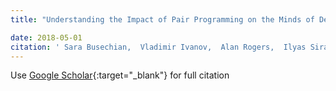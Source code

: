 ```yaml
---
title: "Understanding the Impact of Pair Programming on the Minds of Developers"

date: 2018-05-01
citation: ' Sara Busechian,  Vladimir Ivanov,  Alan Rogers,  Ilyas Sirazitdinov,  Giancarlo Succi,  Alexander Tormasov,  Jooyong Yi, &quot;Understanding the Impact of Pair Programming on the Minds of Developers.&quot;, 2018.'
---
```

Use [Google Scholar](https://scholar.google.com/scholar?q=Understanding+the+Impact+of+Pair+Programming+on+the+Minds+of+Developers){:target="_blank"} for full citation